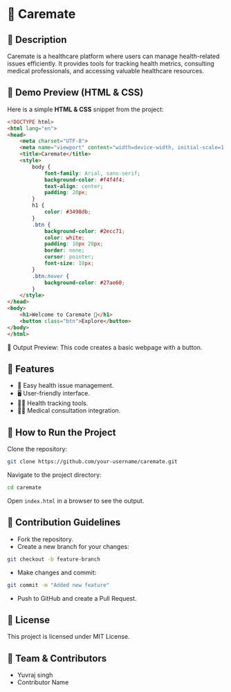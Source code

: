 # 🌟 Caremate

## 📌 Description
Caremate is a healthcare platform where users can manage health-related issues efficiently. It provides tools for tracking health metrics, consulting medical professionals, and accessing valuable healthcare resources.

## 🎨 Demo Preview (HTML & CSS)
Here is a simple **HTML & CSS** snippet from the project:

```html
<!DOCTYPE html>
<html lang="en">
<head>
    <meta charset="UTF-8">
    <meta name="viewport" content="width=device-width, initial-scale=1.0">
    <title>Caremate</title>
    <style>
        body {
            font-family: Arial, sans-serif;
            background-color: #f4f4f4;
            text-align: center;
            padding: 20px;
        }
        h1 {
            color: #3498db;
        }
        .btn {
            background-color: #2ecc71;
            color: white;
            padding: 10px 20px;
            border: none;
            cursor: pointer;
            font-size: 18px;
        }
        .btn:hover {
            background-color: #27ae60;
        }
    </style>
</head>
<body>
    <h1>Welcome to Caremate 🚀</h1>
    <button class="btn">Explore</button>
</body>
</html>
```

📌 Output Preview: This code creates a basic webpage with a button.

## 🔹 Features
- 🏥 Easy health issue management.
- 🖥️ User-friendly interface.
- 🏋️‍♂️ Health tracking tools.
- 👨‍⚕️ Medical consultation integration.

## 🚀 How to Run the Project

Clone the repository:
```bash
git clone https://github.com/your-username/caremate.git
```

Navigate to the project directory:
```bash
cd caremate
```

Open `index.html` in a browser to see the output.

## 🤝 Contribution Guidelines
- Fork the repository.
- Create a new branch for your changes:
```bash
git checkout -b feature-branch
```
- Make changes and commit:
```bash
git commit -m "Added new feature"
```
- Push to GitHub and create a Pull Request.

## 📜 License
This project is licensed under MIT License.

## 👥 Team & Contributors
- Yuvraj singh
- Contributor Name
